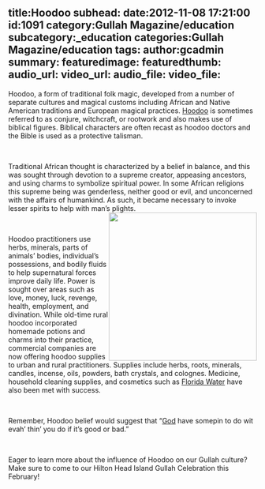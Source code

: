 title:Hoodoo
subhead:
date:2012-11-08 17:21:00
id:1091
category:Gullah Magazine/education
subcategory:_education
categories:Gullah Magazine/education
tags:
author:gcadmin
summary:
featuredimage:
featuredthumb:
audio_url:
video_url:
audio_file:
video_file:
---
<p>Hoodoo, a form of traditional folk magic, developed from a number of separate cultures and magical customs including African and Native American traditions and European magical practices. <a href="//bit.ly/UbVKeL">Hoodoo</a> is sometimes referred to as conjure, witchcraft, or rootwork and also makes&nbsp;use of biblical figures. Biblical characters are often recast as hoodoo doctors and the Bible is used as a protective talisman.</p><br/><p>Traditional African thought is characterized by a belief in balance, and this was sought through devotion to a supreme creator, appeasing ancestors, and using charms to symbolize spiritual power. In some African religions this supreme being was genderless, neither good or evil, and unconcerned with the affairs of humankind. As such, it became necessary to invoke lesser spirits to help with man&rsquo;s plights. <img style="float: right;" src="//bit.ly/UbVMDo" alt="" width="300" height="300" /></p><br/><p>Hoodoo practitioners use herbs, minerals, parts of animals&rsquo; bodies, individual&rsquo;s possessions, and bodily fluids to help supernatural forces improve daily life. Power is sought over areas such as love, money, luck, revenge, health, employment, and divination. While old-time rural hoodoo incorporated homemade potions and charms into their practice, commercial companies are now offering hoodoo supplies to urban and rural practitioners. Supplies include herbs, roots, minerals, candles, incense, oils, powders, bath crystals, and colognes. Medicine, household cleaning supplies, and cosmetics such as <a href="//amzn.to/WPL1DI">Florida Water</a> have also been met with success.</p><br/><p>Remember, Hoodoo belief would suggest that &ldquo;<a href="//bit.ly/UbVMDr">God</a> have somepin to do wit evah&rsquo; thin&rsquo; you do if it&rsquo;s good or bad.&rdquo;</p><br/><p>Eager to learn more about the influence of Hoodoo on our Gullah culture? Make sure to come to our Hilton Head Island Gullah Celebration this February!</p>